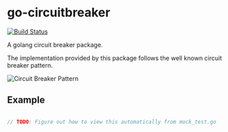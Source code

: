 # go-circuitbreaker
[![Build Status](https://travis-ci.org/andrew-bodine/circuitbreaker.svg?branch=master)](https://travis-ci.org/andrew-bodine/circuitbreaker)

A golang circuit breaker package.

The implementation provided by this package follows the well known circuit breaker pattern.

![Circuit Breaker Pattern](https://docs.google.com/drawings/d/e/2PACX-1vTz1nf8TKay0Uc1YkmLpUT70xl4dTkyXjuRs5W_Sq3FoftdSRx1j4_gO32ulxla2vg8efrSOOM3rOE7/pub?w=960&h=720)

## Example
```go

// TODO: Figure out how to view this automatically from mock_test.go
```

